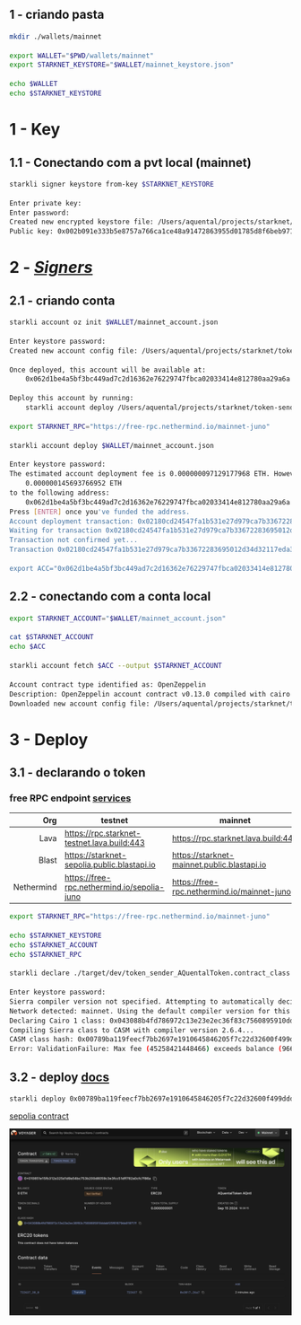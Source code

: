 ## 1 - criando pasta

```sh
mkdir ./wallets/mainnet

export WALLET="$PWD/wallets/mainnet"
export STARKNET_KEYSTORE="$WALLET/mainnet_keystore.json"

echo $WALLET
echo $STARKNET_KEYSTORE
```

# 1 - Key

## 1.1 - Conectando com a pvt local (mainnet)

```sh
starkli signer keystore from-key $STARKNET_KEYSTORE

Enter private key:
Enter password:
Created new encrypted keystore file: /Users/aquental/projects/starknet/token-sender-erc20-basecamp2/wallets/mainnet/mainnet_keystore.json
Public key: 0x002b091e333b5e8757a766ca1ce48a91472863955d01785d8f6beb971b424ef9
```

# 2 - [_Signers_](https://book.starkli.rs/signers)

## 2.1 - criando conta

```sh
starkli account oz init $WALLET/mainnet_account.json

Enter keystore password:
Created new account config file: /Users/aquental/projects/starknet/token-sender-erc20-basecamp2/wallets/mainnet/mainnet_account.json

Once deployed, this account will be available at:
    0x062d1be4a5bf3bc449ad7c2d16362e76229747fbca02033414e812780aa29a6a

Deploy this account by running:
    starkli account deploy /Users/aquental/projects/starknet/token-sender-erc20-basecamp2/wallets/mainnet/mainnet_account.json

export STARKNET_RPC="https://free-rpc.nethermind.io/mainnet-juno"

starkli account deploy $WALLET/mainnet_account.json

Enter keystore password:
The estimated account deployment fee is 0.000000097129177968 ETH. However, to avoid failure, fund at least:
    0.000000145693766952 ETH
to the following address:
    0x062d1be4a5bf3bc449ad7c2d16362e76229747fbca02033414e812780aa29a6a
Press [ENTER] once you've funded the address.
Account deployment transaction: 0x02180cd24547fa1b531e27d979ca7b33672283695012d34d32117eda3c30c588
Waiting for transaction 0x02180cd24547fa1b531e27d979ca7b33672283695012d34d32117eda3c30c588 to confirm. If this process is interrupted, you will need to run `starkli account fetch` to update the account file.
Transaction not confirmed yet...
Transaction 0x02180cd24547fa1b531e27d979ca7b33672283695012d34d32117eda3c30c588 confirmed

export ACC="0x062d1be4a5bf3bc449ad7c2d16362e76229747fbca02033414e812780aa29a6a"
```

## 2.2 - conectando com a conta local

```sh
export STARKNET_ACCOUNT="$WALLET/mainnet_account.json"

cat $STARKNET_ACCOUNT
echo $ACC

starkli account fetch $ACC --output $STARKNET_ACCOUNT

Account contract type identified as: OpenZeppelin
Description: OpenZeppelin account contract v0.13.0 compiled with cairo v2.6.3
Downloaded new account config file: /Users/aquental/projects/starknet/token-sender-erc20-basecamp2/wallets/erc20/usr_account.json
```

# 3 - Deploy

## 3.1 - declarando o token

### free RPC endpoint [services](https://www.starknet.io/fullnodes-rpc-services/)

|        Org | testnet                                     | mainnet                                     |
| ---------: | ------------------------------------------- | ------------------------------------------- |
|       Lava | https://rpc.starknet-testnet.lava.build:443 | https://rpc.starknet.lava.build:443         |
|      Blast | https://starknet-sepolia.public.blastapi.io | https://starknet-mainnet.public.blastapi.io |
| Nethermind | https://free-rpc.nethermind.io/sepolia-juno | https://free-rpc.nethermind.io/mainnet-juno |

```sh
export STARKNET_RPC="https://free-rpc.nethermind.io/mainnet-juno"

echo $STARKNET_KEYSTORE
echo $STARKNET_ACCOUNT
echo $STARKNET_RPC

starkli declare ./target/dev/token_sender_AQuentalToken.contract_class.json --account $STARKNET_ACCOUNT

Enter keystore password:
Sierra compiler version not specified. Attempting to automatically decide version to use...
Network detected: mainnet. Using the default compiler version for this network: 2.6.4. Use the --compiler-version flag to choose a different version.
Declaring Cairo 1 class: 0x043088b4fd786972c13e23e2ec36f83c7560895910ddabf25f61679da919717f
Compiling Sierra class to CASM with compiler version 2.6.4...
CASM class hash: 0x00789ba119feecf7bb2697e1910645846205f7c22d32600f499dddc3ad145b5c
Error: ValidationFailure: Max fee (45258421448466) exceeds balance (96686417367).
```

## 3.2 - deploy [docs]()

```sh
starkli deploy 0x00789ba119feecf7bb2697e1910645846205f7c22d32600f499dddc3ad145b5c u256:1000000000 $ACC


```

[sepolia contract](https://sepolia.voyager.online/contract/000)

![transaction](./contract-mainnet.png)
